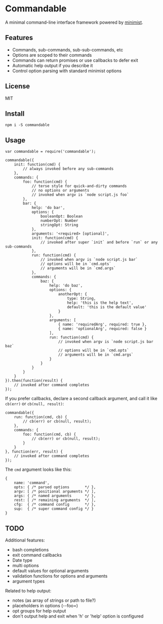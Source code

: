 # Commandable

A minimal command-line interface framework powered by
[minimist](https://github.com/substack/minimist).

## Features

- Commands, sub-commands, sub-sub-commands, etc
- Options are scoped to their commands
- Commands can return promises or use callbacks to defer exit
- Automatic help output if you describe it
- Control option parsing with standard minimist options

## License

MIT

## Install

```
npm i -S commandable
```

## Usage

```
var commandable = require('commandable');

commandable({
    init: function(cmd) {
        // always invoked before any sub-commands
    },
    commands: {
        foo: function(cmd) {
            // terse style for quick-and-dirty commands
            // no options or arguments
            // invoked when argv is `node script.js foo`
        },
        bar: {
            help: 'do bar',
            options: {
                booleanOpt: Boolean
                numberOpt: Number
                stringOpt: String
            },
            arguments: '<required> [optional]',
            init: function(cmd) {
                // invoked after super `init` and before `run` or any sub-commands
            },
            run: function(cmd) {
                // invoked when argv is `node script.js bar`
                // options will be in `cmd.opts`
                // arguments will be in `cmd.args`
            },
            commands: {
                baz: {
                    help: 'do baz',
                    options: {
                        anotherOpt: {
                            type: String,
                            help: 'this is the help text',
                            default: 'this is the default value'
                        }
                    },
                    arguments: [
                        { name: 'requiredArg', required: true },
                        { name: 'optionalArg', required: false }
                    ],
                    run: function(cmd) {
                        // invoked when argv is `node script.js bar baz`
                        // options will be in `cmd.opts`
                        // arguments will be in `cmd.args`
                    }
                }
            }
        }
    }
}).then(function(result) {
    // invoked after command completes
});
```

If you prefer callbacks, declare a second callback argument, and call it like
`cb(err)` or `cb(null, result)`:

```
commandable({
    run: function(cmd, cb) {
        // cb(err) or cb(null, result);
    },
    commands: {
        foo: function(cmd, cb) {
            // cb(err) or cb(null, result);
        }
    }
}, function(err, result) {
    // invoked after command completes
});
```

The `cmd` argument looks like this:

```
{
    name: 'command',
    opts: { /* parsed options       */ },
    argv: [ /* positional arguments */ ],
    args: { /* named arguments      */ },
    rest: [ /* remaining arguments  */ ],
    cfg:  { /* command config       */ },
    sup:  { /* super command config */ }
}
```

## TODO

Additional features:

- bash completions
- exit command callbacks
- Date type
- multi options
- default values for optional arguments
- validation functions for options and arguments
- argument types

Related to help output:

- notes (as array of strings or path to file?)
- placeholders in options (--foo=<bar>)
- opt groups for help output
- don't output help and exit when 'h' or 'help' option is configured
